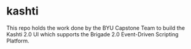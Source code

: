 # kashti
This repo holds the work done by the BYU Capstone Team to build the Kashti 2.0 UI which supports the Brigade 2.0 Event-Driven Scripting Platform.
